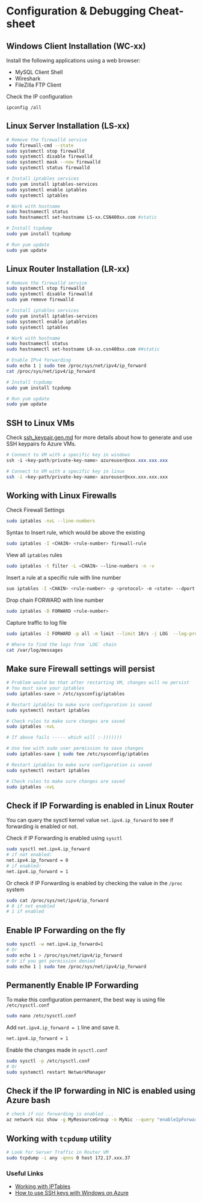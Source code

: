 # Configuration & Debugging Cheat-sheet

## Windows Client Installation (WC-xx)

Install the following applications using a web browser:

- MySQL Client Shell
- Wireshark
- FileZilla FTP Client

Check the IP configuration
```
ipconfig /all
```

## Linux Server Installation (LS-xx)

```bash
# Remove the firewalld service
sudo firewall-cmd --state
sudo systemctl stop firewalld
sudo systemctl disable firewalld
sudo systemctl mask --now firewalld
sudo systemctl status firewalld

# Install iptables services
sudo yum install iptables-services
sudo systemctl enable iptables
sudo systemctl iptables

# Work with hostname
sudo hostnamectl status
sudo hostnamectl set-hostname LS-xx.CSN400xx.com #static

# Install tcpdump
sudo yum install tcpdump

# Run yum update
sudo yum update
```

## Linux Router Installation (LR-xx)

```bash
# Remove the firewalld service
sudo systemctl stop firewalld
sudo systemctl disable firewalld
sudo yum remove firewalld

# Install iptables services
sudo yum install iptables-services
sudo systemctl enable iptables
sudo systemctl iptables

# Work with hostname
sudo hostnamectl status
sudo hostnamectl set-hostname LR-xx.csn400xx.com ##static

# Enable IPv4 forwarding
sudo echo 1 | sudo tee /proc/sys/net/ipv4/ip_forward
cat /proc/sys/net/ipv4/ip_forward

# Install tcpdump
sudo yum install tcpdump

# Run yum update
sudo yum update
```
## SSH to Linux VMs

Check [ssh_keypair.gen.md](../../Checkpoint5/startercode/ssh_keypair_gen.md) for more details about how to generate and use SSH keypairs fo Azure VMs.

```powershell
# Connect to VM with a specific key in windows
ssh -i <key-path/private-key-name> azureuser@xxx.xxx.xxx.xxx
```

```bash
# Connect to VM with a specific key in linux
ssh -i <key-path/private-key-name> azureuser@xxx.xxx.xxx.xxx
```

## Working with Linux Firewalls

Check Firewall Settings
```bash
sudo iptables -nvL --line-numbers
```
Syntax to Insert rule, which would be above the existing
```bash
sudo iptables -I <CHAIN> <rule-number> firewall-rule
```
View all `iptables` rules
```bash
sudo iptables -t filter -L <CHAIN> --line-numbers -n -v
```
Insert a rule at a specific rule with line number
```bash
suo iptables -I <CHAIN> <rule-number> -p <protocol> -m <state> --dport <port no> -j <ACTION>
```
Drop chain FORWARD with line number
```bash
sudo iptables -D FORWARD <rule-number>
```
Capture traffic to log file
```bash
sudo iptables -I FORWARD -p all -m limit --limit 10/s -j LOG  --log-prefix "DROPPING..."

# Where to find the logs from `LOG` chain
cat /var/log/messages
```

## Make sure Firewall settings will persist

```bash
# Problem would be that after restarting VM, changes will no persist
# You must save your iptables
sudo iptables-save > /etc/sysconfig/iptables

# Restart iptables to make sure configuration is saved
sudo systemctl restart iptables

# Check rules to make sure changes are saved
sudo iptables -nvL

# If above fails ----- which will :-)))))))

# Use tee with sudo user permission to save changes
sudo iptables-save | sudo tee /etc/sysconfig/iptables

# Restart iptables to make sure configuration is saved
sudo systemctl restart iptables

# Check rules to make sure changes are saved
sudo iptables -nvL
```

## Check if IP Forwarding is enabled in Linux Router

You can query the sysctl kernel value `net.ipv4.ip_forward` to see if forwarding is enabled or not.

Check if IP Forwarding is enabled using `sysctl`
```bash
sudo sysctl net.ipv4.ip_forward
# if not enabled:
net.ipv4.ip_forward = 0
# if enabled:
net.ipv4.ip_forward = 1
```
Or check if IP Forwarding is enabled by checking the value in the `/proc` system
```bash
sudo cat /proc/sys/net/ipv4/ip_forward
# 0 if not enabled
# 1 if enabled
```
## Enable IP Forwarding on the fly
```bash
sudo sysctl -w net.ipv4.ip_forward=1
# Or
sudo echo 1 > /proc/sys/net/ipv4/ip_forward
# Or if you get permission denied
sudo echo 1 | sudo tee /proc/sys/net/ipv4/ip_forward
```

## Permanently Enable IP Forwarding
To make this configuration permanent, the best way is using file `/etc/sysctl.conf`
```bash
sudo nano /etc/sysctl.conf
```
Add `net.ipv4.ip_forward = 1` line and save it.
```bash
net.ipv4.ip_forward = 1
```
Enable the changes made in `sysctl.conf`
```bash
sudo sysctl -p /etc/sysctl.conf
# Or
sudo systemctl restart NetworkManager
```

## Check if the IP forwarding in NIC is enabled using Azure bash
```bash
# check if nic forwarding is enabled ...
az network nic show -g MyResourceGroup -n MyNic --query "enableIpForwarding"
```

## Working with `tcpdump` utility

```bash
# Look for Server Traffic in Router VM
sudo tcpdump -i any -qnns 0 host 172.17.xxx.37
```

### Useful Links

- [Working with IPTables](https://wiki.centos.org/HowTos/Network/IPTables)
- [How to use SSH keys with Windows on Azure](https://docs.microsoft.com/en-us/azure/virtual-machines/linux/ssh-from-windows)
